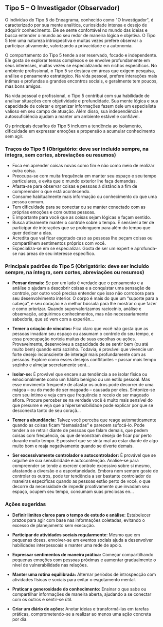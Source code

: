 
## Tipo 5 – O Investigador (Observador)

O indivíduo do Tipo 5 do Eneagrama, conhecido como "O Investigador", é caracterizado por sua mente analítica, curiosidade intensa e desejo de adquirir conhecimento. Ele se sente confortável no mundo das ideias e busca entender o mundo ao seu redor de maneira lógica e objetiva. O Tipo 5 tem uma natureza introspectiva e muitas vezes prefere observar a participar ativamente, valorizando a privacidade e a autonomia.

O comportamento do Tipo 5 tende a ser reservado, focado e independente. Ele gosta de explorar temas complexos e se envolve profundamente em seus interesses, muitas vezes se especializando em nichos específicos. No ambiente profissional, o Tipo 5 se destaca em áreas que exigem pesquisa, análise e pensamento estratégico. Na vida pessoal, prefere interações mais íntimas e profundas a grandes encontros sociais, e geralmente tem poucos, mas bons amigos.

Na vida pessoal e profissional, o Tipo 5 contribui com sua habilidade de analisar situações com objetividade e profundidade. Sua mente lógica e sua capacidade de coletar e organizar informações fazem dele um especialista valioso em seu campo de atuação. Além disso, sua independência e autossuficiência ajudam a manter um ambiente estável e confiável.

Os principais desafios do Tipo 5 incluem a tendência ao isolamento, dificuldade em expressar emoções e propensão a acumular conhecimento sem agir.

### Traços do Tipo 5 (Obrigatório: deve ser incluído sempre, na íntegra, sem cortes, abreviações ou resumos)

- Foca em aprender coisas novas como fim e não como meio de realizar outra coisa.
- Preocupa-se com muita frequência em manter seu espaço e seu tempo particulares, e evita que o mundo exterior lhe faça demandas.
- Afasta-se para observar coisas e pessoas à distância a fim de compreender o que está acontecendo.
- Consome habitualmente mais informação ou conhecimento do que uma pessoa comum.
- Tem dificuldade para se conectar ou se manter conectado com as próprias emoções e com outras pessoas.
- É importante para você que as coisas sejam lógicas e façam sentido.
- Busca ativamente manter o controle sobre o tempo. É sensível a ter de participar de interações que se prolonguem para além do tempo que quer dedicar a elas.
- Acredita que vai ficar esgotado caso as pessoas lhe peçam coisas ou compartilhem sentimentos próprios com você.
- Especializa-se em se especializar. Gosta de ser um expert e aprofunda-se nas áreas de seu interesse específico.

### Principais padrões do Tipo 5 (Obrigatório: deve ser incluído sempre, na íntegra, sem cortes, abreviações ou resumos)

- **Pensar demais:** Se por um lado é verdade que o pensamento e a análise o ajudam a descobrir coisas e a conquistar uma sensação de controle, por outro você precisa entender que isso não corrobora para seu desenvolvimento interior. O corpo é mais do que um “suporte para a cabeça”, e seu coração é a melhor bússola para lhe mostrar o que fazer e como priorizar. Quando supervalorizamos raciocínio, análise e observação, adquirimos conhecimentos, mas não necessariamente sabedoria, que só vem com a experiên...

- **Temer a criação de vínculos:** Fica claro que você não gosta que as pessoas invadam seu espaço ou assumam o controle do seu tempo, e essa preocupação norteia muitas de suas escolhas ou ações. Provavelmente, desenvolveu a capacidade de se sentir bem (ou até muito bem) quando está sozinho. Todavia, é provável que vivencie um forte desejo inconsciente de interagir mais profundamente com as pessoas. Explore como esses desejos conflitantes – passar mais tempo sozinho e almejar secretamente sent...

- **Isolar-se:** É provável que encare sua tendência a se isolar física ou emocionalmente como um hábito benigno ou um estilo pessoal. Mas esse movimento frequente de afastar os outros pode decorrer de uma mágoa – ou do medo de ser magoado – causada por eles. Sintonize-se com seu íntimo e veja com que frequência o receio de ser magoado aflora. Procure perceber se na verdade você é muito mais sensível do que presume e veja que a hipersensibilidade pode explicar por que se desconecta tanto de seu coraçã...

- **Temer a abundância:** Talvez você perceba que reage automaticamente quando as coisas ficam “demasiadas” e parecem sufocá-lo. Pode tender a se retrair diante de pessoas que falam demais, que pedem coisas com frequência, ou que demonstram desejo de ficar por perto durante muito tempo. É possível que se sinta mal ao estar diante de algo muito bom e reaja negativamente quando se diverte demais.

- **Ser excessivamente controlador e autocontrolador:** É provável que se orgulhe de sua sensibilidade e autocontenção. Analise-se para compreender se tende a exercer controle excessivo sobre si mesmo, afastando a diversão e a espontaneidade. Embora nem sempre goste de controlar os outros, pode ter tendência a ser bastante controlador de maneiras específicas quando as pessoas estão perto de você, o que decorre da necessidade de impedir proativamente que invadam seu espaço, ocupem seu tempo, consumam suas preciosas en...


### Ações sugeridas

- **Definir limites claros para o tempo de estudo e análise:** Estabelecer prazos para agir com base nas informações coletadas, evitando o excesso de planejamento sem execução.

- **Participar de atividades sociais regularmente:** Mesmo que em pequenas doses, envolver-se em eventos sociais ajuda a desenvolver habilidades interpessoais e manter uma rede de apoio.

- **Expressar sentimentos de maneira prática:** Começar compartilhando pequenas emoções com pessoas próximas e aumentar gradualmente o nível de vulnerabilidade nas relações.

- **Manter uma rotina equilibrada:** Alternar períodos de introspecção com atividades físicas e sociais para evitar o esgotamento mental.

- **Praticar a generosidade do conhecimento:** Ensinar o que sabe ou compartilhar informações de maneira aberta, ajudando a se conectar com os outros e sentir-se útil.

- **Criar um diário de ações:** Anotar ideias e transformá-las em tarefas práticas, comprometendo-se a realizar ao menos uma ação concreta por dia.
